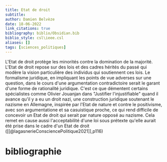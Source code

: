 ```yaml
---
title: Etat de droit
subtitle:
author: Damien Belvèze
date: 18-06-2022
link_citations: true
bibliography: biblio/Obsidian.bib
biblio_style: csl\ieee.csl
aliases: []
tags: [sciences_politiques]
---
```


L'Etat de droit protège les minorités contre la domination de la majorité. 
L'Etat de droit repose sur des lois et des cadres hérités du passé qui modère la vision particulière des individus qui soutiennent ces lois. 
Le formalisme juridique, en impliquant les points de vue adverses sur une question, dans le cours d'une argumentation contradictoire serait le garant d'une forme de rationalité juridique. 
C'est ce que démentent certains spécialistes comme Olivier Jouanjan dans "Justifier l'injustifiable" quand il avance qu'il y a eu un droit nazi, une construction juridique soutenant le nazisme en Allemagne, inspirée par l'Etat de nature et contre le positivisme, avec son argumentatione et sa casuistique proche, ce qui rend difficile de concevoir un Etat de droit qui serait par nature opposé au nazisme. Cela remet en cause aussi l'acceptabilité d'une loi sous prétexte qu'elle aurait été prise dans le cadre d'un Etat de droit ([[@lagasnerieConsciencePolitique2021]],p116)





# bibliographie

